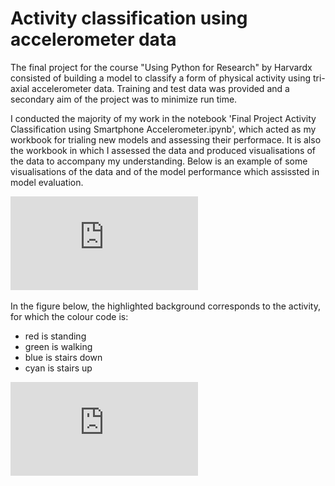 # Activity classification using accelerometer data

The final project for the course "Using Python for Research" by Harvardx consisted of building a model to classify a form of physical activity using tri-axial accelerometer data. Training and test data was provided and a secondary aim of the project was to minimize run time.

I conducted the majority of my work in the notebook 'Final Project Activity Classification using Smartphone Accelerometer.ipynb', which acted as my workbook for trialing new models and assessing their performace. It is also the workbook in which I assessed the data and produced visualisations of the data to accompany my understanding. Below is an example of some visualisations of the data and of the model performance which assissted in model evaluation.

![alt text](https://github.com/radoya-panic/accelerometer-activity-classification/blob/main/figures/result_subplot_9_window.pdf)

In the figure below, the highlighted background corresponds to the activity, for which the colour code is:
- red is standing
- green is walking
- blue is stairs down
- cyan is stairs up

![alt text](https://github.com/radoya-panic/accelerometer-activity-classification/blob/main/figures/xyz_time_series.pdf)
